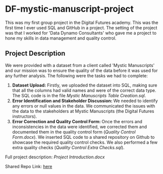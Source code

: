 # DF-mystic-manuscript-project
This was my first group project in the Digital Futures academy. This was the first time I ever used SQL and GitHub in a project. The setting of the project was that I worked for 'Data Dynamo Consultants' who gave me a project to hone my skills in data management and quality control. 

## Project Description
We were provided with a dataset from a client called 'Mystic Manuscripts' and our mission was to ensure the quality of the data before it was used for any further analysis. The following were the tasks we had to complete:
<ol>
  <li> <b>Dataset Upload:</b> 
    Firstly, we uploaded the dataset into SQL, making sure that all the columns had valid names and were of the correct data type. The SQL code is in the file <i>Mystic Manuscripts Table Creation.sql</i>.
  </li>
  <li> <b> Error Identification and Stakeholder Discussion: </b>
    We needed to identify any errors or null values in the data. We communicated the issues with the data to the stakeholders at Mystic Manuscripts (the Digital Futures instructors).
  </li>
  <li> <b> Error Correction and Quality Control Form: </b>
    Once the errors and inconsistencies in the data were identified, we corrected them and documented them in the quality control form (<i>Quality Control Form.docx</i>). We inserted SQL code to a shared repository on Github to showcase the required quality control checks. We also performed a few extra quality checks (<i>Quality Control Extra Checks.sql</i>).
  </li>
</ol>

Full project description: <i>Project Introduction.docx</i>

Shared Repo Link: [here](https://github.com/all-2410/mystic-manuscript-having/tree/main)
